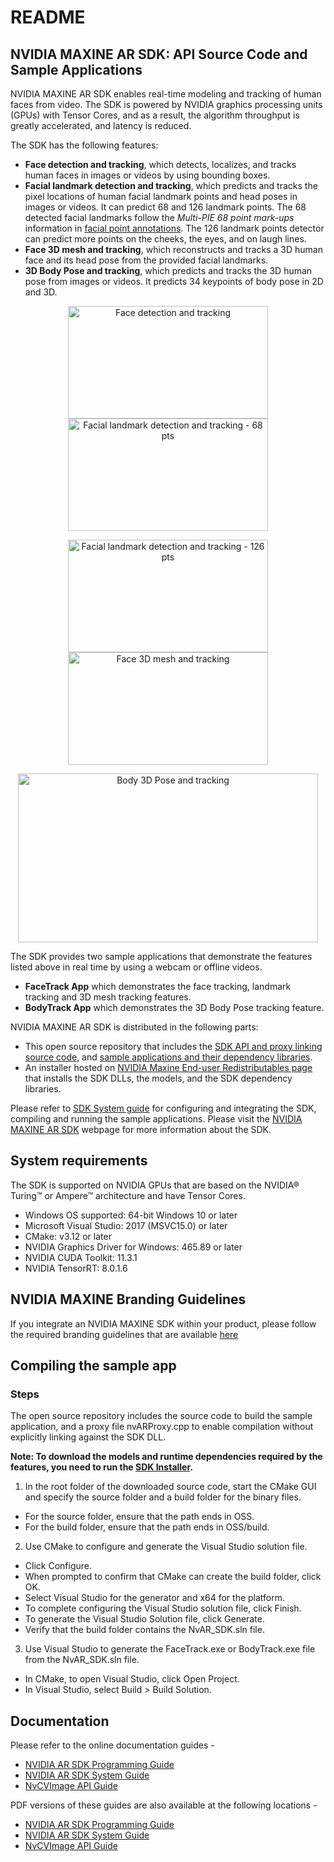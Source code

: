 # README
## NVIDIA MAXINE AR SDK: API Source Code and Sample Applications

NVIDIA MAXINE AR SDK enables real-time modeling and tracking of human faces from video. The SDK is powered by NVIDIA graphics processing units (GPUs) with Tensor Cores, and as a result, the algorithm throughput is greatly accelerated, and latency is reduced.

The SDK has the following features:

- **Face detection and tracking**, which detects, localizes, and tracks human faces in images or videos by using bounding boxes.
- **Facial landmark detection and tracking**, which predicts and tracks the pixel locations of human facial landmark points and head poses in images or videos. It can predict 68 and 126 landmark points. The 68 detected facial landmarks follow the _Multi-PIE 68 point mark-ups_ information in [facial point annotations](https://ibug.doc.ic.ac.uk/resources/facial-point-annotations/). The 126 landmark points detector can predict more points on the cheeks, the eyes, and on laugh lines.
- **Face 3D mesh and tracking**, which reconstructs and tracks a 3D human face and its head pose from the provided facial landmarks.
- **3D Body Pose and tracking**, which predicts and tracks the 3D human pose from images or videos. It predicts 34 keypoints of body pose in 2D and 3D.

<p align="center">
<img src="https://github.com/NVIDIA/MAXINE-AR-SDK/blob/master/resources/ar_001.png" alt="Face detection and tracking" width="320" height="180"/>
<img src="https://github.com/NVIDIA/MAXINE-AR-SDK/blob/master/resources/ar_002.png" alt="Facial landmark detection and tracking - 68 pts" width="320" height="180" />
</p><p align="center">
<img src="https://github.com/NVIDIA/MAXINE-AR-SDK/blob/master/resources/ar_003.png" alt="Facial landmark detection and tracking - 126 pts" width="320" height="180"/>
<img src="https://github.com/NVIDIA/MAXINE-AR-SDK/blob/master/resources/ar_004.png" alt="Face 3D mesh and tracking" width="320" height="180"/>
</p>
</p><p align="center">
<img src="https://github.com/NVIDIA/MAXINE-AR-SDK/blob/master/resources/ar_005.png" alt="Body 3D Pose and tracking" width="480" height="270"/>
</p>

The SDK provides two sample applications that demonstrate the features listed above in real time by using a webcam or offline videos.
- **FaceTrack App** which demonstrates the face tracking, landmark tracking and 3D mesh tracking features.
- **BodyTrack App** which demonstrates the 3D Body Pose tracking feature.

NVIDIA MAXINE AR SDK is distributed in the following parts:

- This open source repository that includes the [SDK API and proxy linking source code](https://github.com/NVIDIA/MAXINE-AR-SDK/tree/master/nvar), and [sample applications and their dependency libraries](https://github.com/NVIDIA/MAXINE-AR-SDK/tree/master/samples).
- An installer hosted on [NVIDIA Maxine End-user Redistributables page](https://www.nvidia.com/broadcast-sdk-resources) that installs the SDK DLLs, the models, and the SDK dependency libraries.

Please refer to [SDK System guide](https://docs.nvidia.com/deeplearning/maxine/ar-sdk-system-guide/index.html) for configuring and integrating the SDK, compiling and running the sample applications. Please visit the [NVIDIA MAXINE AR SDK](https://developer.nvidia.com/maxine-getting-started) webpage for more information about the SDK.

## System requirements
The SDK is supported on NVIDIA GPUs that are based on the NVIDIA® Turing™ or Ampere™ architecture and have Tensor Cores.

* Windows OS supported: 64-bit Windows 10 or later
* Microsoft Visual Studio: 2017 (MSVC15.0) or later
* CMake: v3.12 or later
* NVIDIA Graphics Driver for Windows: 465.89 or later
* NVIDIA CUDA Toolkit: 11.3.1
* NVIDIA TensorRT: 8.0.1.6

## NVIDIA MAXINE Branding Guidelines
If you integrate an NVIDIA MAXINE SDK within your product, please follow the required branding guidelines that are available [here](
https://www.nvidia.com/maxine-sdk-guidelines)

## Compiling the sample app

### Steps

The open source repository includes the source code to build the sample application, and a proxy file nvARProxy.cpp to enable compilation without explicitly linking against the SDK DLL.

**Note: To download the models and runtime dependencies required by the features, you need to run the [SDK Installer](https://www.nvidia.com/broadcast-sdk-resources).**

1.	In the root folder of the downloaded source code, start the CMake GUI and specify the source folder and a build folder for the binary files.
*	For the source folder, ensure that the path ends in OSS.
*	For the build folder, ensure that the path ends in OSS/build.
2.  Use CMake to configure and generate the Visual Studio solution file.
*	Click Configure.
*	When prompted to confirm that CMake can create the build folder, click OK.
*	Select Visual Studio for the generator and x64 for the platform.
*	To complete configuring the Visual Studio solution file, click Finish.
*	To generate the Visual Studio Solution file, click Generate.
*	Verify that the build folder contains the NvAR_SDK.sln file.
3.  Use Visual Studio to generate the FaceTrack.exe or BodyTrack.exe file from the NvAR_SDK.sln file.
*	In CMake, to open Visual Studio, click Open Project.
*	In Visual Studio, select Build > Build Solution.

## Documentation

Please refer to the online documentation guides -
* [NVIDIA AR SDK Programming Guide](https://docs.nvidia.com/deeplearning/maxine/ar-sdk-programming-guide/index.html)
* [NVIDIA AR SDK System Guide](https://docs.nvidia.com/deeplearning/maxine/ar-sdk-system-guide/index.html)
* [NvCVImage API Guide](https://docs.nvidia.com/deeplearning/maxine/nvcvimage-api-guide/index.html)

PDF versions of these guides are also available at the following locations - 
* [NVIDIA AR SDK Programming Guide](https://docs.nvidia.com/deeplearning/maxine/pdf/ar-sdk-programming-guide.pdf)
* [NVIDIA AR SDK System Guide](https://docs.nvidia.com/deeplearning/maxine/pdf/ar-sdk-system-guide.pdf)
* [NvCVImage API Guide](https://docs.nvidia.com/deeplearning/maxine/pdf/nvcvimage-api-guide.pdf)


